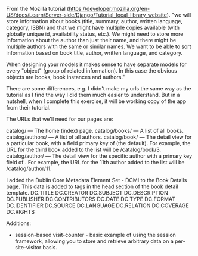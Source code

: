 From the Mozilla tutorial 
(https://developer.mozilla.org/en-US/docs/Learn/Server-side/Django/Tutorial_local_library_website).
"we will store information about books (title, summary, author, written language, category, ISBN) 
and that we might have multiple copies available (with globally unique id, availability status, 
etc.). We might need to store more information about the author than just their name, and there 
might be multiple authors with the same or similar names. We want to be able to sort information 
based on book title, author, written language, and category.

When designing your models it makes sense to have separate models for every "object" 
(group of related information). In this case the obvious objects are books, book instances and authors."

There are some differences, e.g. I didn't make my urls the same way as the tutorial as I find
the way I did them much easier to understand. But in a nutshell, when I complete this exercise,
it will be working copy of the app from their tutorial.

The URLs that we'll need for our pages are:

catalog/ — The home (index) page.
catalog/books/ — A list of all books.
catalog/authors/ — A list of all authors.
catalog/book/<id> — The detail view for a particular book, with a field primary key of <id> 
(the default). For example, the URL for the third book added to the list will be /catalog/book/3.
catalog/author/<id> — The detail view for the specific author with a primary key field of <id>.  For example, 
the URL for the 11th author added to the list will be  /catalog/author/11.

I added the Dublin Core Metadata Element Set - DCMI to the Book Details page. This data is added to
<meta> tags in the head section of the book detail template.
DC.TITLE
DC.CREATOR
DC.SUBJECT
DC.DESCRIPTION
DC.PUBLISHER
DC.CONTRIBUTORS
DC.DATE
DC.TYPE
DC.FORMAT
DC.IDENTIFIER
DC.SOURCE
DC.LANGUAGE
DC.RELATION
DC.COVERAGE
DC.RIGHTS

Additions:
- session-based visit-counter - basic example of using the session framework, allowing you to store
and retrieve arbitrary data on a per-site-visitor basis. 